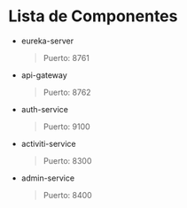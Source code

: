 # Lista de Componentes
- eureka-server
	> Puerto: 8761
- api-gateway
	> Puerto: 8762
- auth-service
	> Puerto: 9100
- activiti-service
	> Puerto: 8300
- admin-service
	> Puerto: 8400